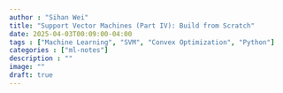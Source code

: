 ```yaml
---
author : "Sihan Wei"
title: "Support Vector Machines (Part IV): Build from Scratch"
date: 2025-04-03T00:09:00-04:00
tags : ["Machine Learning", "SVM", "Convex Optimization", "Python"]
categories : ["ml-notes"]
description : ""
image: ""
draft: true
---
```


